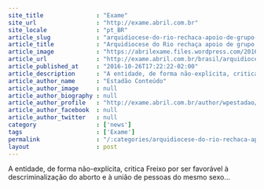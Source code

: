 ```yaml
---
site_title               : "Exame"
site_url                 : "http://exame.abril.com.br"
site_locale              : "pt_BR"
article_slug             : "arquidiocese-do-rio-rechaca-apoio-de-grupo-catolico-a-freixo"
article_title            : "Arquidiocese do Rio rechaça apoio de grupo católico a Freixo"
article_image            : "https://abrilexame.files.wordpress.com/2016/10/freixo-2.jpg?quality=70&strip=all&w=680"
article_url              : "http://exame.abril.com.br/brasil/arquidiocese-do-rio-rechaca-apoio-de-grupo-catolico-a-freixo/"
article_published_at     : "2016-10-26T17:22:22-02:00"
article_description      : "A entidade, de forma não-explícita, critica Freixo por ser favorável à descriminalização do aborto e à união de pessoas do mesmo sexo..."
article_author_name      : "Estadão Conteúdo"
article_author_image     : null
article_author_biography : null
article_author_profile   : "http://exame.abril.com.br/author/wpestadao/"
article_author_facebook  : null
article_author_twitter   : null
category                 : ['news']
tags                     : ['Exame']
permalink                : "/:categories/arquidiocese-do-rio-rechaca-apoio-de-grupo-catolico-a-freixo/"
layout                   : post
---
```


A entidade, de forma não-explícita, critica Freixo por ser favorável à descriminalização do aborto e à união de pessoas do mesmo sexo...
